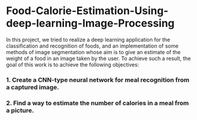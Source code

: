# Food-Calorie-Estimation-Using-deep-learning-Image-Processing
In this project, we tried to realize a deep learning application for the classification and recognition of foods, and an implementation of some methods of image segmentation whose aim is to give an estimate of the weight of a food in an image taken by the user. To achieve such a result, the goal of this work is to achieve the following objectives: 
### 1. Create a CNN-type neural network for meal recognition from a captured image. 
### 2. Find a way to estimate the number of calories in a meal from a picture.
